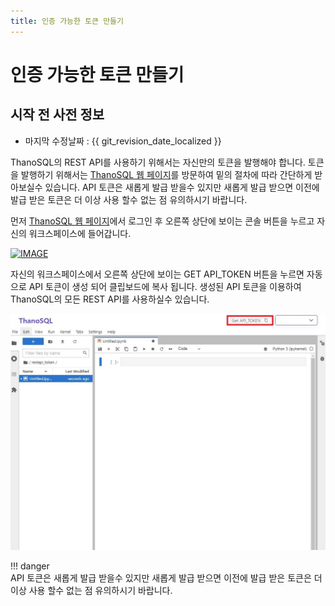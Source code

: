 ```yaml
---
title: 인증 가능한 토큰 만들기
---
```


# __인증 가능한 토큰 만들기__

## 시작 전 사전 정보

- 마지막 수정날짜 : {{ git_revision_date_localized }}

ThanoSQL의 REST API를 사용하기 위해서는 자신만의 토큰을 발행해야 합니다. 토큰을 발행하기 위해서는 [ThanoSQL 웹 페이지](https://thanosql.ai)를 방문하여 밑의 절차에 따라 간단하게 받아보실수 있습니다. API 토큰은 새롭게 발급 받을수 있지만 새롭게 발급 받으면 이전에 발급 받은 토큰은 더 이상 사용 할수 없는 점 유의하시기 바랍니다. 

먼저 [ThanoSQL 웹 페이지](https://thanosql.ai)에서 로그인 후 오른쪽 상단에 보이는 콘솔 버튼을 누르고 자신의 워크스페이스에 들어갑니다. 

[![IMAGE](/img/thanosql_api/restapi_token_img1.png)](/img/thanosql_api/restapi_token_img1.png) </br>

자신의 워크스페이스에서 오른쪽 상단에 보이는 GET API_TOKEN 버튼을 누르면 자동으로 API 토큰이 생성 되어 클립보드에 복사 됩니다. 생성된 API 토큰을 이용하여 ThanoSQL의 모든 REST API를 사용하실수 있습니다. 

[![IMAGE](/img/thanosql_api/restapi_token_img2.jpg)](/img/thanosql_api/restapi_token_img2.jpg) </br>

!!! danger  
    API 토큰은 새롭게 발급 받을수 있지만 새롭게 발급 받으면 이전에 발급 받은 토큰은 더 이상 사용 할수 없는 점 유의하시기 바랍니다. 